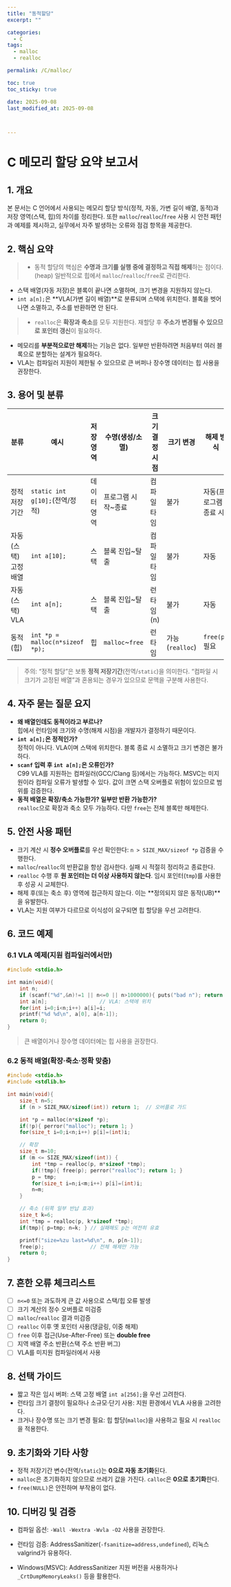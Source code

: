 ```yaml
---
title: "동적할당"
excerpt: ""

categories:
  - C
tags:
  - malloc
  - realloc

permalink: /C/malloc/

toc: true
toc_sticky: true

date: 2025-09-08
last_modified_at: 2025-09-08



---
```




# C 메모리 할당 요약 보고서

## 1. 개요
본 문서는 C 언어에서 사용되는 메모리 할당 방식(정적, 자동, 가변 길이 배열, 동적)과 저장 영역(스택, 힙)의 차이를 정리한다. 또한 `malloc`/`realloc`/`free` 사용 시 안전 패턴과 예제를 제시하고, 실무에서 자주 발생하는 오류와 점검 항목을 제공한다.

## 2. 핵심 요약
>- 동적 할당의 핵심은 **수명과 크기를 실행 중에 결정하고 직접 해제**하는 점이다.(heap) 일반적으로 힙에서 `malloc`/`realloc`/`free`로 관리한다.
- 스택 배열(자동 저장)은 블록이 끝나면 소멸하며, 크기 변경을 지원하지 않는다.
- `int a[n];`은 **VLA(가변 길이 배열)**로 분류되며 스택에 위치한다. 블록을 벗어나면 소멸하고, 주소를 반환하면 안 된다.
>- `realloc`은 **확장과 축소**를 모두 지원한다. 재할당 후 **주소가 변경될 수 있으므로 포인터 갱신**이 필요하다.
- 메모리를 **부분적으로만 해제**하는 기능은 없다. 일부만 반환하려면 처음부터 여러 블록으로 분할하는 설계가 필요하다.
- VLA는 컴파일러 지원이 제한될 수 있으므로 큰 버퍼나 장수명 데이터는 힙 사용을 권장한다.

## 3. 용어 및 분류
     
| 분류 | 예시 | 저장 영역 | 수명(생성/소멸) | 크기 결정 시점 | 크기 변경 | 해제 방식 |
|---|---|---|---|---|---|---|
| 정적 저장기간 | `static int g[10];`(전역/정적) | 데이터 영역 | 프로그램 시작~종료 | 컴파일 타임 | 불가 | 자동(프로그램 종료 시) |
| 자동(스택) 고정배열 | `int a[10];` | 스택 | 블록 진입~탈출 | 컴파일 타임 | 불가 | 자동 |
| 자동(스택) VLA | `int a[n];` | 스택 | 블록 진입~탈출 | 런타임(n) | 불가 | 자동 |
| 동적(힙) | `int *p = malloc(n*sizeof *p);` | 힙 | `malloc`~`free` | 런타임 | 가능(`realloc`) | `free(p)` 필요 |
    
> 주의: “정적 할당”은 보통 **정적 저장기간**(전역/`static`)을 의미한다. “컴파일 시 크기가 고정된 배열”과 혼용되는 경우가 있으므로 문맥을 구분해 사용한다.

## 4. 자주 묻는 질문 요지
- **왜 배열인데도 동적이라고 부르나?**  
  힙에서 런타임에 크기와 수명(해제 시점)을 개발자가 결정하기 때문이다.
- **`int a[n];`은 정적인가?**  
  정적이 아니다. VLA이며 스택에 위치한다. 블록 종료 시 소멸하고 크기 변경은 불가하다.
- **`scanf` 입력 후 `int a[n];`은 오류인가?**  
  C99 VLA를 지원하는 컴파일러(GCC/Clang 등)에서는 가능하다. MSVC는 미지원이라 컴파일 오류가 발생할 수 있다. 값이 크면 스택 오버플로 위험이 있으므로 범위를 검증한다.
- **동적 배열은 확장/축소 가능한가? 일부만 반환 가능한가?**  
  `realloc`으로 확장과 축소 모두 가능하다. 다만 `free`는 전체 블록만 해제한다.

## 5. 안전 사용 패턴
- 크기 계산 시 **정수 오버플로**를 우선 확인한다: `n > SIZE_MAX/sizeof *p` 검증을 수행한다.
- `malloc`/`realloc`의 반환값을 항상 검사한다. 실패 시 적절히 정리하고 종료한다.
- `realloc` 수행 후 **원 포인터는 더 이상 사용하지 않는다**. 임시 포인터(`tmp`)를 사용한 후 성공 시 교체한다.
- 해제 후(또는 축소 후) 영역에 접근하지 않는다. 이는 **정의되지 않은 동작(UB)**을 유발한다.
- VLA는 지원 여부가 다르므로 이식성이 요구되면 힙 할당을 우선 고려한다.

## 6. 코드 예제

### 6.1 VLA 예제(지원 컴파일러에서만)
```c
#include <stdio.h>

int main(void){
    int n;
    if (scanf("%d",&n)!=1 || n<=0 || n>1000000){ puts("bad n"); return 1; }
    int a[n];                 // VLA: 스택에 위치
    for(int i=0;i<n;i++) a[i]=i;
    printf("%d %d\n", a[0], a[n-1]);
    return 0;
}
```
> 큰 배열이거나 장수명 데이터에는 힙 사용을 권장한다.

### 6.2 동적 배열(확장·축소·정확 맞춤)
```c
#include <stdio.h>
#include <stdlib.h>

int main(void){
    size_t n=5;
    if (n > SIZE_MAX/sizeof(int)) return 1;  // 오버플로 가드

    int *p = malloc(n*sizeof *p);
    if(!p){ perror("malloc"); return 1; }
    for(size_t i=0;i<n;i++) p[i]=(int)i;

    // 확장
    size_t m=10;
    if (m <= SIZE_MAX/sizeof(int)) {
        int *tmp = realloc(p, m*sizeof *tmp);
        if(!tmp){ free(p); perror("realloc"); return 1; }
        p = tmp;
        for(size_t i=n;i<m;i++) p[i]=(int)i;
        n=m;
    }

    // 축소 (뒤쪽 일부 반납 효과)
    size_t k=6;
    int *tmp = realloc(p, k*sizeof *tmp);
    if(tmp){ p=tmp; n=k; } // 실패해도 p는 여전히 유효

    printf("size=%zu last=%d\n", n, p[n-1]);
    free(p);               // 전체 해제만 가능
    return 0;
}
```

## 7. 흔한 오류 체크리스트
- [ ] `n<=0` 또는 과도하게 큰 값 사용으로 스택/힙 오류 발생
- [ ] 크기 계산의 정수 오버플로 미검증
- [ ] `malloc`/`realloc` 결과 미검증
- [ ] `realloc` 이후 옛 포인터 사용(댕글링, 이중 해제)
- [ ] `free` 이후 접근(Use-After-Free) 또는 **double free**
- [ ] 지역 배열 주소 반환(스택 주소 반환 버그)
- [ ] VLA를 미지원 컴파일러에서 사용

## 8. 선택 가이드
- 짧고 작은 임시 버퍼: 스택 고정 배열 `int a[256];`을 우선 고려한다.
- 런타임 크기 결정이 필요하나 소규모·단기 사용: 지원 환경에서 VLA 사용을 고려한다.
- 크거나 장수명 또는 크기 변경 필요: 힙 할당(`malloc`)을 사용하고 필요 시 `realloc`을 적용한다.

## 9. 초기화와 기타 사항
- 정적 저장기간 변수(전역/`static`)는 **0으로 자동 초기화**된다.
- `malloc`은 초기화하지 않으므로 쓰레기 값을 가진다. `calloc`은 **0으로 초기화**한다.
- `free(NULL)`은 안전하며 부작용이 없다.

## 10. 디버깅 및 검증
- 컴파일 옵션: `-Wall -Wextra -Wvla -O2` 사용을 권장한다.
- 런타임 검증: AddressSanitizer(`-fsanitize=address,undefined`), 리눅스 valgrind가 유용하다.

- Windows(MSVC): AddressSanitizer 지원 버전을 사용하거나 `_CrtDumpMemoryLeaks()` 등을 활용한다.

